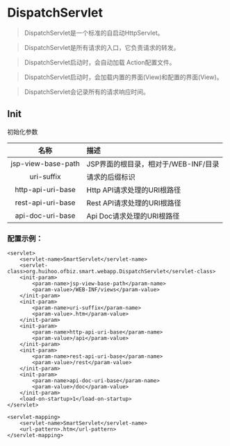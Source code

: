 # DispatchServlet

> DispatchServlet是一个标准的自启动HttpServlet。

> DispatchServlet是所有请求的入口，它负责请求的转发。

> DispatchServlet启动时，会自动加载 Action配置文件。

> DispatchServlet启动时，会加载内置的界面(View)和配置的界面(View)。

> DispatchServlet会记录所有的请求响应时间。

## Init

初始化参数

名称                                   | 描述                                    
:-----------:| :-----------
jsp-view-base-path | JSP界面的根目录，相对于/WEB-INF/目录   
uri-suffix        | 请求的后缀标识
http-api-uri-base | Http API请求处理的URI根路径
rest-api-uri-base | Rest API请求处理的URI根路径
api-doc-uri-base  | Api Doc请求处理的URI根路径 

### 配置示例：

```
<servlet>
	<servlet-name>SmartServlet</servlet-name>
	<servlet-class>org.huihoo.ofbiz.smart.webapp.DispatchServlet</servlet-class>
	<init-param>
		<param-name>jsp-view-base-path</param-name>
		<param-value>/WEB-INF/views</param-value>
	</init-param>
	<init-param>
		<param-name>uri-suffix</param-name>
		<param-value>.htm</param-value>
	</init-param>
	<init-param>
		<param-name>http-api-uri-base</param-name>
		<param-value>/api</param-value>
	</init-param>
	<init-param>
		<param-name>rest-api-uri-base</param-name>
		<param-value>/rest</param-value>
	</init-param>
	<init-param>
		<param-name>api-doc-uri-base</param-name>
		<param-value>/doc</param-value>
	</init-param>
	<load-on-startup>1</load-on-startup>
</servlet>

<servlet-mapping>
	<servlet-name>SmartServlet</servlet-name>
	<url-pattern>.htm</url-pattern>
</servlet-mapping>
```